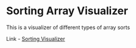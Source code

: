# Sorting Array Visualizer

This is a visualizer of different types of array sorts

Link - [Sorting Visualizer](https://sava-sorting-visualizer.web.app)



